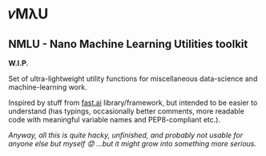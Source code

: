 # 𝜈MλU

## NMLU - Nano Machine Learning Utilities toolkit

**W.I.P.**

Set of ultra-lightweight utility functions for miscellaneous data-science and machine-learning work.

Inspired by stuff from [fast.ai](https://github.com/fastai/fastai) library/framework, but intended to be easier to understand (has typings, occasionally better comments, more readable code with meaningful variable names and PEP8-compliant etc.).

_Anyway, all this is quite hacky, unfinished, and probably not usable for anyone else but myself :worried: ...but it might grow into something more serious._

